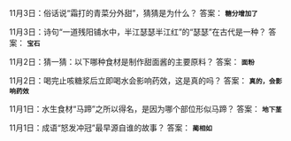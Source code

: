 11月3日：俗话说“霜打的青菜分外甜”，猜猜是为什么？ 答案： **`糖分增加了`**

11月3日：诗句“一道残阳铺水中，半江瑟瑟半江红”的“瑟瑟”在古代是一种？ 答案： **`宝石`**

11月2日：猜一猜：以下哪种食材是制作甜面酱的主要原料？ 答案： **`面粉`**

11月2日：喝完止咳糖浆后立即喝水会影响药效，这是真的吗？ 答案： **`真的，会影响药效`**

11月1日：水生食材“马蹄”之所以得名，是因为哪个部位形似马蹄？ 答案： **`地下茎`**

11月1日：成语“怒发冲冠”最早源自谁的故事？ 答案： **`蔺相如`**